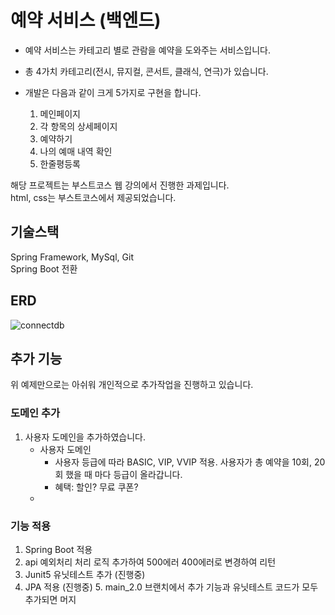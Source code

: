 # 예약 서비스 (백엔드)
- 예약 서비스는 카테고리 별로 관람을 예약을 도와주는 서비스입니다.
- 총 4가치 카테고리(전시, 뮤지컬, 콘서트, 클래식, 연극)가 있습니다.
- 개발은 다음과 같이 크게 5가지로 구현을 합니다.


    1. 메인페이지
    2. 각 항목의 상세페이지
    3. 예약하기
    4. 나의 예매 내역 확인
    5. 한줄평등록

해당 프로젝트는 부스트코스 웹 강의에서 진행한 과제입니다.  
html, css는 부스트코스에서 제공되었습니다.

## 기술스택
Spring Framework, MySql, Git  
Spring Boot 전환

## ERD
![connectdb](https://github.com/hj0328/Resorvation-System/assets/24749457/92c88c6a-63ee-4973-abf2-2febedff2480)


## 추가 기능
위 예제만으로는 아쉬워 개인적으로 추가작업을 진행하고 있습니다.

### 도메인 추가
1. 사용자 도메인을 추가하였습니다.
    - 사용자 도메인
        - 사용자 등급에 따라 BASIC, VIP, VVIP 적용. 사용자가 총 예약을 10회, 20회 했을 때 마다 등급이 올라갑니다.
        - 혜택: 할인? 무료 쿠폰?
    -

### 기능 적용
1. Spring Boot 적용
2. api 예외처리 처리 로직 추가하여 500에러 400에러로 변경하여 리턴
3. Junit5 유닛테스트 추가 (진행중)  
4. JPA 적용 (진행중)
   5. main_2.0 브랜치에서 추가 기능과 유닛테스트 코드가 모두 추가되면 머지

 